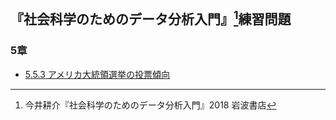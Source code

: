 ## 『社会科学のためのデータ分析入門』[^1]練習問題

### 5章

- [5.5.3 アメリカ大統領選挙の投票傾向](qss/chapter5/5.5.3.html)



[^1]: 今井耕介『社会科学のためのデータ分析入門』2018 岩波書店